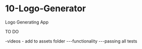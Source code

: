 # 10-Logo-Generator
Logo Generating App


TO DO

-videos - add to assets folder
---functionality
---passing all tests